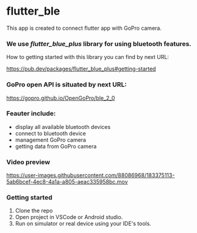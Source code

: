 # flutter_ble

This app is created to connect flutter app with GoPro camera. 

### We use *flutter_blue_plus* library for using bluetooth features. 
How to getting started with this library you can find by next URL:

<https://pub.dev/packages/flutter_blue_plus#getting-started>

### GoPro open API is situated by next URL:
<https://gopro.github.io/OpenGoPro/ble_2_0>

### Feauter include:
* display all available bluetooth devices
* connect to bluetooth device
* management GoPro camera
* getting data from GoPro camera

### Video preview

https://user-images.githubusercontent.com/88086968/183375113-5ab6bcef-4ec8-4a1a-a805-aeac335958bc.mov

### Getting started
1. Clone the repo
2. Open project in VSCode or Android studio.
3. Run on simulator or real device using your IDE's tools.
